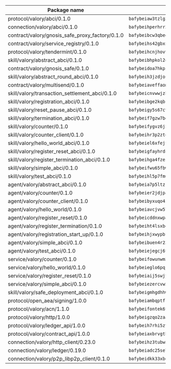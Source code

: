| Package name                                                  | Package hash                                                  |
| ------------------------------------------------------------- | ------------------------------------------------------------- |
| protocol/valory/abci/0.1.0                                    | `bafybeiaw3tzlg3rkvnn5fcufblktmfwngmxugn4yo7pyjp76zz6aqtqcay` |
| connection/valory/abci/0.1.0                                  | `bafybeihperhrr3buyzwbq26emm3wwr3fe4kewqz64ulhnwj5e3ydptcvcm` |
| contract/valory/gnosis_safe_proxy_factory/0.1.0               | `bafybeibcw3qbegmizo432nqi66hddcvt4ww3uq4jdkoqczyafofwichzgm` |
| contract/valory/service_registry/0.1.0                        | `bafybeihs42gbxnncxyh5wygbfgz3ulkjzojse4wznylzczt5neksba7tfq` |
| protocol/valory/tendermint/0.1.0                              | `bafybeihcnjhovvyyfbkuw5sjyfx2lfd4soeocfqzxz54g67333m6nk5gxq` |
| skill/valory/abstract_abci/0.1.0                              | `bafybeibhpkol2qnt7tgvzhx72rc2pcd6ixrrfoirlaydaqefryramlvosy` |
| contract/valory/gnosis_safe/0.1.0                             | `bafybeidoa7hkpzpnjswns2jq6tlisbzinzpkdqtqd6gbpyxiytt3mnszpm` |
| skill/valory/abstract_round_abci/0.1.0                        | `bafybeih3jzdjouawzfvduk5xys7qglzk7pwqp5xpzxbfhsbkce5tgj3a5m` |
| contract/valory/multisend/0.1.0                               | `bafybeiaveffaomsnmsc5hx62o77u7ilma6eipox7m5lrwa56737ektva3i` |
| skill/valory/transaction_settlement_abci/0.1.0                | `bafybeicnvwwjzbfig7zxlbhhg76gtcphiur6iih7sqezuqtpbu6kcfgkna` |
| skill/valory/registration_abci/0.1.0                          | `bafybeibge2kqbr7ot2a7dvvcdkv55db7rkt43vwrwvwpgdge6ycafi3pom` |
| skill/valory/reset_pause_abci/0.1.0                           | `bafybeigy5s67cvicsiodpgcpzxszako2j76zen54toojhpb6gwqtkqtcoq` |
| skill/valory/termination_abci/0.1.0                           | `bafybeif7gzw7bgolizdbhn7fgowbjxotaajjrperet4vtayltju6tdlmdq` |
| skill/valory/counter/0.1.0                                    | `bafybeifygvz6j24yq7e6fcaqpkubjqybn7rcsxsdn2onou2hb3t5xcimwe` |
| skill/valory/counter_client/0.1.0                             | `bafybeihr3p2ztqpbgzuo4xi7gwq4hjcc3khibirritnxkajaugshlzxjke` |
| skill/valory/hello_world_abci/0.1.0                           | `bafybeiel6xfejt5ig22ijssk34mpfostrggn7caa4g5xnsukh4fmcff2cm` |
| skill/valory/register_reset_abci/0.1.0                        | `bafybeigfayhrdnhpoxb4qplkywrzhoxio2lblwykxpazoiuya2gzhfiovy` |
| skill/valory/register_termination_abci/0.1.0                  | `bafybeihga4fzezijfb5dbjumfo7a4xk7kq5h3akahd2np7kjb5ogaemop4` |
| skill/valory/simple_abci/0.1.0                                | `bafybeifwu65fbwcbfqsbislu4jv6j6bkku7ut6bk5nspmo4iibr2reaema` |
| skill/valory/test_abci/0.1.0                                  | `bafybeihl5p7fm6pevzthschtyxmfbqyiynqpwacppqscvlzrg63u2mr2zy` |
| agent/valory/abstract_abci/0.1.0                              | `bafybeia7p5ltzrsbrhzvtbm5ymqzjnqx3xz4rfzrxxegnvhpzqdbzzft24` |
| agent/valory/counter/0.1.0                                    | `bafybeier2jdjpagnufoerunptdasqhhf53qeao6udsvhi6ofqiozqqphh4` |
| agent/valory/counter_client/0.1.0                             | `bafybeibyxuqo4itomksd6wvr3loblr2ba4jxa4x3wvtgr3rofpl5xueaaa` |
| agent/valory/hello_world/0.1.0                                | `bafybeiavcjvw57u6aawzzpyns6432jfjul3mtrdqyykogcvqyawx2vv7nu` |
| agent/valory/register_reset/0.1.0                             | `bafybeicddnxwpavzt6e2vrydq3tjxm2qw2tckj7arsr34vexkquofooxb4` |
| agent/valory/register_termination/0.1.0                       | `bafybeiht4lsxb4p3qmk6uhriaqxjfpnstr66ehr5oybqtjlsnbr67zcpda` |
| agent/valory/registration_start_up/0.1.0                      | `bafybeihjxwypbfbjc7ck2ekdapusnyp7ltwzs42x3ercpl67klpnu5w2vm` |
| agent/valory/simple_abci/0.1.0                                | `bafybeibuen4r23zks3jsgrwnjbqfm5i4gepvbitpsdte6bgctzibhsveee` |
| agent/valory/test_abci/0.1.0                                  | `bafybeiejegcj6tx5v44edkki27lz2nk3ylefunzwh5ndovj5agkozg66le` |
| service/valory/counter/0.1.0                                  | `bafybeifowunwm37qnydgscb2liifa4exlfs4i45melygnpqrs7dske7aze` |
| service/valory/hello_world/0.1.0                              | `bafybeieglo6pqjfh3ehwhb55s3bzqeaeeymcdi7xo4wjryi72hbpp3m224` |
| service/valory/register_reset/0.1.0                           | `bafybeiaij5swjyvxjcsu3owt7e4mqu7epelcqukxvotbyi6dxeylpc6t3m` |
| service/valory/simple_abci/0.1.0                              | `bafybeiezercvw5ifofhusyjlhev6jbkjs5y7yh3esweyuvvh2jtv7j5rn4` |
| skill/valory/safe_deployment_abci/0.1.0                       | `bafybeigmhgdhhwiee6opci6zjawm3apxujbdtlkj5wpsd7ruune54df4cy` |
| protocol/open_aea/signing/1.0.0                               | `bafybeiambqptflge33eemdhis2whik67hjplfnqwieoa6wblzlaf7vuo44` |
| protocol/valory/acn/1.1.0                                     | `bafybeifontek6tvaecatoauiule3j3id6xoktpjubvuqi3h2jkzqg7zh7a` |
| protocol/valory/http/1.0.0                                    | `bafybeigzqo2zaakcjtzzsm6dh4x73v72xg6ctk6muyp5uq5ueb7y34fbxy` |
| protocol/valory/ledger_api/1.0.0                              | `bafybeih7rhi5zvfvwakx5ifgxsz2cfipeecsh7bm3gnudjxtvhrygpcftq` |
| protocol/valory/contract_api/1.0.0                            | `bafybeiaxbrvgtbdrh4lslskuxyp4awyr4whcx3nqq5yrr6vimzsxg5dy64` |
| connection/valory/http_client/0.23.0                          | `bafybeihz3tubwado7j3wlivndzzuj3c6fdsp4ra5r3nqixn3ufawzo3wii` |
| connection/valory/ledger/0.19.0                               | `bafybeiadc25se7dgnn4mufztwpzdono4xsfs45qknzdqyi3gckn6ccuv44` |
| connection/valory/p2p_libp2p_client/0.1.0                     | `bafybeidkk33xbga54szmitk6uwsi3ef56hbbdbuasltqtiyki34hgfpnxa` |
